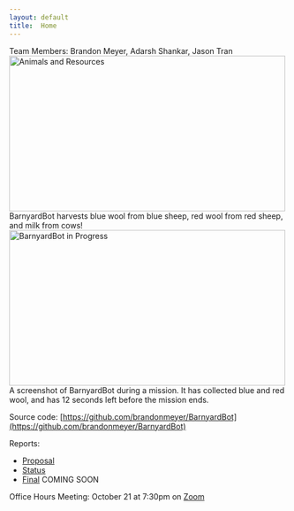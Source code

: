 ```yaml
---
layout: default
title:  Home
---
```

Team Members: Brandon Meyer, Adarsh Shankar, Jason Tran  
<img src="https://user-images.githubusercontent.com/51243475/141696151-f85e3c94-e124-4c94-802f-6f5edde60441.png" alt="Animals and Resources" width="500" height="281">
<br />BarnyardBot harvests blue wool from blue sheep, red wool from red sheep, and milk from cows!
<br />
<img src="https://user-images.githubusercontent.com/51243475/141696245-6e0a778a-42df-42b9-88d0-bfa5bf227bb7.JPG" alt="BarnyardBot in Progress" width="500" height="281">
<br />A screenshot of BarnyardBot during a mission. It has collected blue and red wool, and has 12 seconds left before the mission ends.

Source code: [https://github.com/brandonmeyer/BarnyardBot](https://github.com/brandonmeyer/BarnyardBot)

Reports:

- [Proposal](proposal.html)
- [Status](status.html)
- [Final](final.html) COMING SOON

Office Hours Meeting: October 21 at 7:30pm on [Zoom](https://uci.zoom.us/j/98620593830)
